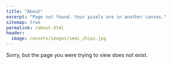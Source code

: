 ```yaml
---
title: "About"
excerpt: "Page not found. Your pixels are in another canvas."
sitemap: true
permalink: /about.html
header:
  image: /assets/images/semi_chips.jpg
---
```


Sorry, but the page you were trying to view does not exist.
